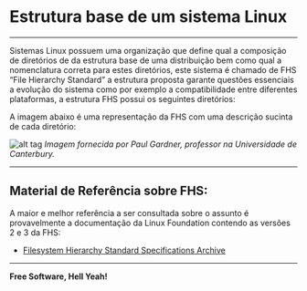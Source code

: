 
# Estrutura base de um sistema Linux

---

Sistemas Linux possuem uma organização que define qual a composição de diretórios de da estrutura base de uma distribuição bem como qual a nomenclatura correta para estes diretórios, este sistema é chamado de FHS “File Hierarchy Standard” a estrutura proposta garante questões essenciais a evolução do sistema como por exemplo a compatibilidade entre diferentes plataformas, a estrutura FHS possui os seguintes diretórios:

A imagem abaixo é uma representação da FHS com uma descrição sucinta de cada diretório:


![alt tag](https://raw.githubusercontent.com/wiki/helcorin/fiapLinux/images/Standard-unix-filesystem-hierarchy.png)
*Imagem fornecida por Paul Gardner, professor na Universidade de Canterbury.*

---

## Material de Referência sobre FHS:

A maior e melhor referência a ser consultada sobre o assunto é provavelmente a documentação da Linux Foundation contendo as versões 2 e 3 da FHS:

- [Filesystem Hierarchy Standard Specifications Archive](http://refspecs.linuxfoundation.org/fhs.shtml)

---

**Free Software, Hell Yeah!**
